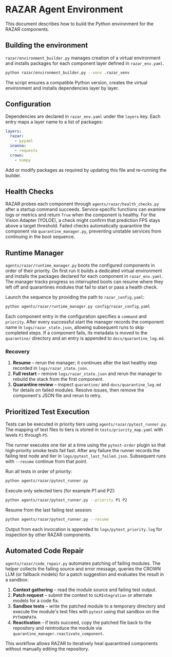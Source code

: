 # RAZAR Agent Environment

This document describes how to build the Python environment for the RAZAR components.

## Building the environment

`razar/environment_builder.py` manages creation of a virtual environment and installs
packages for each component layer defined in `razar_env.yaml`.

```bash
python razar/environment_builder.py --venv .razar_venv
```

The script ensures a compatible Python version, creates the virtual environment and
installs dependencies layer by layer.

## Configuration

Dependencies are declared in `razar_env.yaml` under the `layers` key. Each entry maps a
layer name to a list of packages:

```yaml
layers:
  razar:
    - pyyaml
  inanna:
    - requests
  crown:
    - numpy
```

Add or modify packages as required by updating this file and re-running the builder.

## Health Checks

RAZAR probes each component through `agents/razar/health_checks.py` after a
startup command succeeds.  Service‑specific functions can examine logs or
metrics and return `True` when the component is healthy.  For the Vision
Adapter (YOLOE), a check might confirm that prediction FPS stays above a target
threshold.  Failed checks automatically quarantine the component via
`quarantine_manager.py`, preventing unstable services from continuing in the
boot sequence.

## Runtime Manager

`agents/razar/runtime_manager.py` boots the configured components in order of
their priority. On first run it builds a dedicated virtual environment and
installs the packages declared for each component in `razar_env.yaml`.  The
manager tracks progress so interrupted boots can resume where they left off and
quarantines modules that fail to start or pass a health check.

Launch the sequence by providing the path to `razar_config.yaml`:

```bash
python agents/razar/runtime_manager.py config/razar_config.yaml
```

Each component entry in the configuration specifies a `command` and `priority`.
After every successful start the manager records the component name in
`logs/razar_state.json`, allowing subsequent runs to skip completed steps.
If a component fails, its metadata is moved to the `quarantine/` directory and
an entry is appended to `docs/quarantine_log.md`.

### Recovery

1. **Resume** – rerun the manager; it continues after the last healthy step
   recorded in `logs/razar_state.json`.
2. **Full restart** – remove `logs/razar_state.json` and rerun the manager to
   rebuild the stack from the first component.
3. **Quarantine review** – inspect `quarantine/` and
   `docs/quarantine_log.md` for details on failed modules. Resolve issues, then
   remove the component's JSON file and rerun to retry.

## Prioritized Test Execution

Tests can be executed in priority tiers using
`agents/razar/pytest_runner.py`. The mapping of test files to tiers is stored in
`tests/priority_map.yaml` with levels `P1` through `P5`.

The runner executes one tier at a time using the `pytest-order` plugin so that
high‑priority smoke tests fail fast. After any failure the runner records the
failing test node and tier in `logs/pytest_last_failed.json`. Subsequent runs
with `--resume` continue from that point.

Run all tests in order of priority:

```bash
python agents/razar/pytest_runner.py
```

Execute only selected tiers (for example P1 and P2):

```bash
python agents/razar/pytest_runner.py --priority P1 P2
```

Resume from the last failing test session:

```bash
python agents/razar/pytest_runner.py --resume
```

Output from each invocation is appended to `logs/pytest_priority.log` for
inspection by other RAZAR components.

## Automated Code Repair

`agents/razar/code_repair.py` automates patching of failing modules. The helper
collects the failing source and error message, queries the CROWN LLM (or fallback
models) for a patch suggestion and evaluates the result in a sandbox:

1. **Context gathering** – read the module source and failing test output.
2. **Patch request** – submit the context to `GLMIntegration` or alternate
   models for a code fix.
3. **Sandbox tests** – write the patched module to a temporary directory and
   execute the module's test files with `pytest` using that sandbox on the
   `PYTHONPATH`.
4. **Reactivation** – if tests succeed, copy the patched file back to the
   repository and reintroduce the module via `quarantine_manager.reactivate_component`.

This workflow allows RAZAR to iteratively heal quarantined components without
manually editing the repository.

